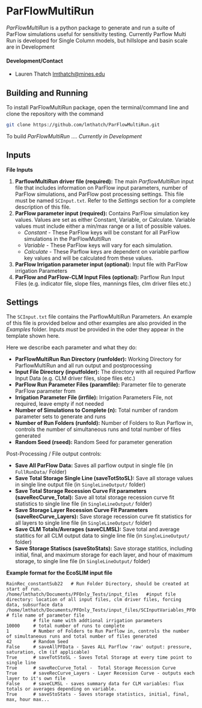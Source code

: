 ParFlowMultiRun
=======

*ParFlowMultiRun* is a python package to generate and run a suite of ParFlow simulations useful for sensitivity testing. Currently Parflow Multi Run is developed for Single Column models, but hillslope and basin scale are in Development

#### Development/Contact
+ Lauren Thatch <lmthatch@mines.edu>

Building and Running
--------------------

To install ParFlowMultiRun package, open the terminal/command line and clone the repository with the command

```bash
git clone https://github.com/lmthatch/ParFlowMultiRun.git
```

To build *ParFlowMultiRun* .... *Currently in Development*


Inputs
--------------------
**File Inputs**
1. **ParflowMultiRun driver file (required):** The main *ParflowMultiRun* input file that includes information on ParFlow input parameters, number of ParFlow simulations, and ParFlow post processing settings. This file must be named `SCInput.txt`.  Refer to the *Settings* section for a complete description of this file.
2. **ParFlow parameter input (required):** Contains ParFlow simulation key values. Values are set as either Constant, Variable, or Calculate. Variable values must include either a min/max range or a list of possible values.
   * *Constant* - These ParFlow keys will be constant for all ParFlow simulations in the ParFlowMultiRun
   * *Variable* - These ParFlow keys will vary for each simulation.
   * *Calculate* - These Parflow keys are dependent on variable parflow key values and will be calculated from these values.
3. **ParFlow Irrigation parameter input (optional):** Input file with ParFlow irrigation Parameters
4. **ParFlow and ParFlow-CLM Input Files (optional):** Parflow Run Input Files (e.g. indicator file, slope files, mannings files, clm driver files etc.)

Settings
--------------------
The `SCInput.txt` file contains the ParflowMultiRun Parameters.
An example of this file is provided below and other examples are also provided
in the *Examples* folder. Inputs *must* be provided in the oder they appear in the
template shown here.

Here we describe each parameter and what they do:
* **ParFlowMultiRun Run Directory (runfolder):** Working Directory for ParflowMultiRun and all run output and postprocessing
* **Input File Directory (inputfolder):** The directory with all required Parflow Input Data (e.g. CLM driver files, slope files etc.)
* **ParFlow Run Parameter Files (paramfile):** Parameter file to generate ParFlow parameter from
* **Irrigation Parameter File (irrfile):** Irrigation Parameters File, not required, leave empty if not needed
* **Number of Simulations to Complete (n):** Total number of random parameter sets to generate and runs
* **Number of Run Folders (runfold):** Number of Folders to Run Parflow in, controls the number of simultaneous runs and total number of files generated
* **Random Seed (rseed):** Random Seed for parameter generation

Post-Processing / File output controls:
* **Save All ParFlow Data:** Saves all parflow output in single file (in `FullRunData/` Folder)
* **Save Total Storage Single Line (saveTotStoSL):** Save all storage values in single line output file (in `SingleLineOutput/` folder)
* **Save Total Storage Recession Curve Fit parameters (saveRecCurve_Total):** Save all total storage recession curve fit statistics to single line file (in `SingleLineOutput/` folder)
* **Save Storage Layer Recession Curve Fit Parameters (saveRecCurve_Layers):** Save  storage recession curve fit statistics for all layers to single line file (in `SingleLineOutput/` folder)
* **Save CLM Totals/Averages (saveCLMSL):** Save total and average statitics for all CLM output data to single line file (in `SingleLineOutput/` folder)
* **Save Storage Statiscs (saveStoStats):** Save storage statitics, including initial, final, and maximum storage for each layer, and hour of maximum storage, to single line file
(in `SingleLineOutput/` folder)

**Example format for the EcoSLIM input file**
```
RainRec_constantSub22   # Run Folder Directory, should be created at start of run.
/home/lmthatch/Documents/PFOnly_Tests/input_files   #input file directory: location of all input files, clm driver files, forcing data, subsurface data
/home/lmthatch/Documents/PFOnly_Tests/input_files/SCInputVariables_PFOnly_ConstantSubSurf_20200916.csv  # file name of parameter file
          # file name with addtional irrigation parameters
10000     # total number of runs to complete
1         # Number of Folders to Run Parflow in, controls the number of simultaneous runs and total number of files generated
42        # Random Seed
False     # saveAllPFData - Saves ALL Parflow 'raw' output: pressure, saturation, clm (if applicable)
True      # saveTotStoSL - Saves Total Storage at every time point to single line
True      # saveRecCurve_Total -  Total Storage Recession Curve
True      # saveRecCurve_Layers - Layer Recession Curve - outputs each layer to it's own file
False     # saveCLMSL - saves summary data for CLM variables: flux totals or averages depending on variable.
True      # saveStoStats - Saves storage statistics, initial, final, max, hour max...

```
